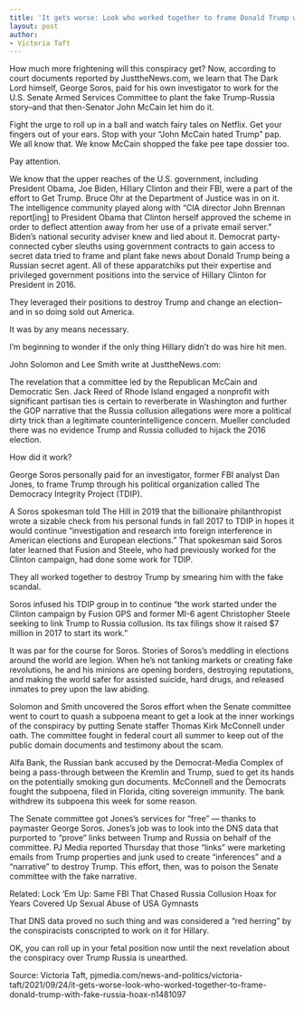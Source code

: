 ```yaml
---
title: 'It gets worse: Look who worked together to frame Donald Trump with fake Russia hoax'
layout: post
author:
- Victoria Taft
---
```


How much more frightening will this conspiracy get? Now, according to court documents reported by JusttheNews.com, we learn that The Dark Lord himself, George Soros, paid for his own investigator to work for the U.S. Senate Armed Services Committee to plant the fake Trump-Russia story–and that then-Senator John McCain let him do it.

Fight the urge to roll up in a ball and watch fairy tales on Netflix. Get your fingers out of your ears. Stop with your “John McCain hated Trump” pap. We all know that. We know McCain shopped the fake pee tape dossier too.

Pay attention.

We know that the upper reaches of the U.S. government, including President Obama, Joe Biden, Hillary Clinton and their FBI, were a part of the effort to Get Trump. Bruce Ohr at the Department of Justice was in on it. The intelligence community played along with “CIA director John Brennan report\[ing\] to President Obama that Clinton herself approved the scheme in order to deflect attention away from her use of a private email server.” Biden’s national security adviser knew and lied about it. Democrat party-connected cyber sleuths using government contracts to gain access to secret data tried to frame and plant fake news about Donald Trump being a Russian secret agent. All of these apparatchiks put their expertise and privileged government positions into the service of Hillary Clinton for President in 2016.

They leveraged their positions to destroy Trump and change an election–and in so doing sold out America.

It was by any means necessary.

I’m beginning to wonder if the only thing Hillary didn’t do was hire hit men.

John Solomon and Lee Smith write at JusttheNews.com:

The revelation that a committee led by the Republican McCain and Democratic Sen. Jack Reed of Rhode Island engaged a nonprofit with significant partisan ties is certain to reverberate in Washington and further the GOP narrative that the Russia collusion allegations were more a political dirty trick than a legitimate counterintelligence concern. Mueller concluded there was no evidence Trump and Russia colluded to hijack the 2016 election.

How did it work?

George Soros personally paid for an investigator, former FBI analyst Dan Jones, to frame Trump through his political organization called The Democracy Integrity Project (TDIP).

A Soros spokesman told The Hill in 2019 that the billionaire philanthropist wrote a sizable check from his personal funds in fall 2017 to TDIP in hopes it would continue “investigation and research into foreign interference in American elections and European elections.” That spokesman said Soros later learned that Fusion and Steele, who had previously worked for the Clinton campaign, had done some work for TDIP.

They all worked together to destroy Trump by smearing him with the fake scandal.

Soros infused his TDIP group in to continue “the work started under the Clinton campaign by Fusion GPS and former MI-6 agent Christopher Steele seeking to link Trump to Russia collusion. Its tax filings show it raised $7 million in 2017 to start its work.”

It was par for the course for Soros. Stories of Soros’s meddling in elections around the world are legion. When he’s not tanking markets or creating fake revolutions, he and his minions are opening borders, destroying reputations, and making the world safer for assisted suicide, hard drugs, and released inmates to prey upon the law abiding.

Solomon and Smith uncovered the Soros effort when the Senate committee went to court to quash a subpoena meant to get a look at the inner workings of the conspiracy by putting Senate staffer Thomas Kirk McConnell under oath. The committee fought in federal court all summer to keep out of the public domain documents and testimony about the scam.

Alfa Bank, the Russian bank accused by the Democrat-Media Complex of being a pass-through between the Kremlin and Trump, sued to get its hands on the potentially smoking gun documents. McConnell and the Democrats fought the subpoena, filed in Florida, citing sovereign immunity. The bank withdrew its subpoena this week for some reason.

The Senate committee got Jones’s services for “free” — thanks to paymaster George Soros. Jones’s job was to look into the DNS data that purported to “prove” links between Trump and Russia on behalf of the committee. PJ Media reported Thursday that those “links” were marketing emails from Trump properties and junk used to create “inferences” and a “narrative” to destroy Trump. This effort, then, was to poison the Senate committee with the fake narrative.

Related: Lock ‘Em Up: Same FBI That Chased Russia Collusion Hoax for Years Covered Up Sexual Abuse of USA Gymnasts

That DNS data proved no such thing and was considered a “red herring” by the conspiracists conscripted to work on it for Hillary.

OK, you can roll up in your fetal position now until the next revelation about the conspiracy over Trump Russia is unearthed.

Source: Victoria Taft, pjmedia.com/news-and-politics/victoria-taft/2021/09/24/it-gets-worse-look-who-worked-together-to-frame-donald-trump-with-fake-russia-hoax-n1481097
